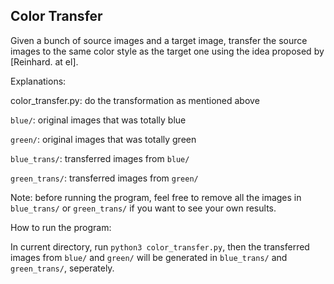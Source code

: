 ## Color Transfer
Given a bunch of source images and a target image, transfer the source images to the same color style as the target one using the idea proposed by [Reinhard. at el].


Explanations:

color_transfer.py: do the transformation as mentioned above

`blue/`: original images that was totally blue

`green/`: original images that was totally green

`blue_trans/`: transferred images from `blue/`

`green_trans/`: transferred images from `green/`

Note: before running the program, feel free to remove all the images in `blue_trans/` or `green_trans/` if you want to see your own results.


How to run the program:

In current directory, run `python3 color_transfer.py`, then the transferred images from `blue/` and `green/` will be generated in `blue_trans/` and `green_trans/`, seperately.

